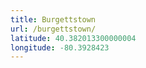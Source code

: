 ```yaml
---
title: Burgettstown
url: /burgettstown/
latitude: 40.382013300000004
longitude: -80.3928423
---
```

